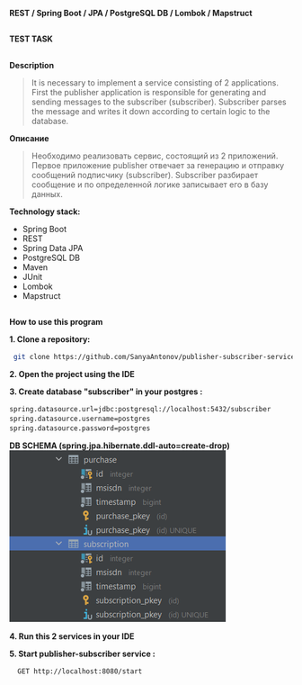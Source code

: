 **REST / Spring Boot / JPA / PostgreSQL DB / Lombok / Mapstruct**
##
**TEST TASK**
##

**Description**
>It is necessary to implement a service consisting of 2 applications. First
the publisher application is responsible for generating and sending messages to the subscriber
(subscriber). Subscriber parses the message and writes it down according to certain logic
to the database.


**Описание**
>Необходимо реализовать сервис, состоящий из 2 приложений. Первое
приложение publisher отвечает за генерацию и отправку сообщений подписчику
(subscriber). Subscriber разбирает сообщение и по определенной логике записывает его
в базу данных.

**Technology stack:**
- Spring Boot
- REST
- Spring Data JPA
- PostgreSQL DB
- Maven
- JUnit
- Lombok
- Mapstruct

##
**How to use this program**

**1. Clone a repository:**

```sh
 git clone https://github.com/SanyaAntonov/publisher-subscriber-service.git
```

**2. Open the project using the IDE**

**3. Create database "subscriber" in your postgres :**
```sh
spring.datasource.url=jdbc:postgresql://localhost:5432/subscriber
spring.datasource.username=postgres
spring.datasource.password=postgres

```
**DB SCHEMA (spring.jpa.hibernate.ddl-auto=create-drop)**
![img.png](img.png)

**4. Run this 2 services in your IDE**

**5. Start publisher-subscriber service :**
```sh
  GET http://localhost:8080/start
```
##